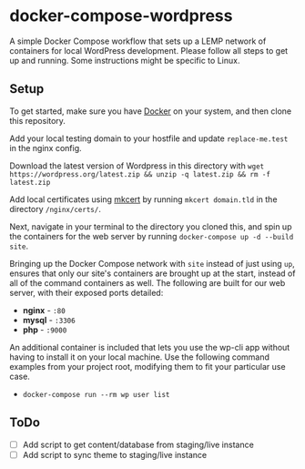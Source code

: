 # docker-compose-wordpress

A simple Docker Compose workflow that sets up a LEMP network of containers for local WordPress development. Please follow all steps to get up and running. Some instructions might be specific to Linux.

## Setup

To get started, make sure you have [Docker](https://docs.docker.com/get-docker/) on your system, and then clone this repository.

Add your local testing domain to your hostfile and update `replace-me.test` in the nginx config.

Download the latest version of Wordpress in this directory with `wget https://wordpress.org/latest.zip && unzip -q latest.zip && rm -f latest.zip`

Add local certificates using [mkcert](https://github.com/FiloSottile/mkcert) by running `mkcert domain.tld` in the directory `/nginx/certs/`.

Next, navigate in your terminal to the directory you cloned this, and spin up the containers for the web server by running `docker-compose up -d --build site`.

Bringing up the Docker Compose network with `site` instead of just using `up`, ensures that only our site's containers are brought up at the start, instead of all of the command containers as well. The following are built for our web server, with their exposed ports detailed:

- **nginx** - `:80`
- **mysql** - `:3306`
- **php** - `:9000`

An additional container is included that lets you use the wp-cli app without having to install it on your local machine. Use the following command examples from your project root, modifying them to fit your particular use case.

- `docker-compose run --rm wp user list`

## ToDo

- [ ] Add script to get content/database from staging/live instance
- [ ] Add script to sync theme to staging/live instance